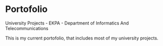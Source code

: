 # Portofolio
University Projects - EKPA - Department of Informatics And Telecommunications

This is my current portofolio, that includes most of my university projects.
